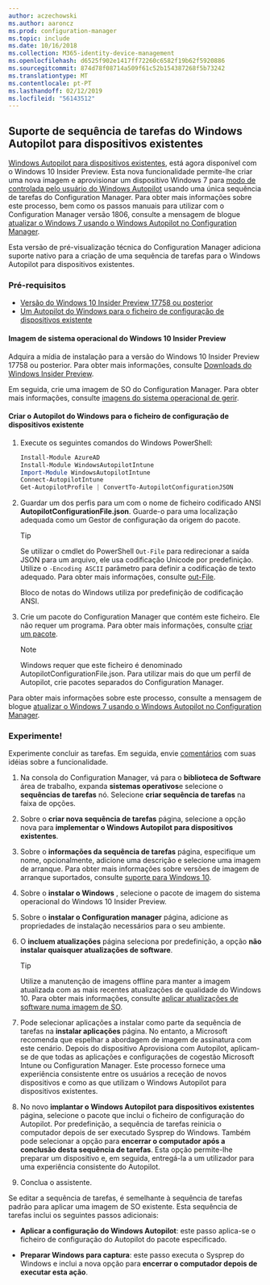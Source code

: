 ```yaml
---
author: aczechowski
ms.author: aaroncz
ms.prod: configuration-manager
ms.topic: include
ms.date: 10/16/2018
ms.collection: M365-identity-device-management
ms.openlocfilehash: d6525f902e1417ff72260c6582f19b62f5920886
ms.sourcegitcommit: 874d78f08714a509f61c52b154387268f5b73242
ms.translationtype: MT
ms.contentlocale: pt-PT
ms.lasthandoff: 02/12/2019
ms.locfileid: "56143512"
---
```

## <a name="bkmk_autopilot"></a> Suporte de sequência de tarefas do Windows Autopilot para dispositivos existentes
<!--1358333-->

[Windows Autopilot para dispositivos existentes](https://techcommunity.microsoft.com/t5/Windows-IT-Pro-Blog/New-Windows-Autopilot-capabilities-and-expanded-partner-support/ba-p/260430), está agora disponível com o Windows 10 Insider Preview. Esta nova funcionalidade permite-lhe criar uma nova imagem e aprovisionar um dispositivo Windows 7 para [modo de controlada pelo usuário do Windows Autopilot](https://docs.microsoft.com/windows/deployment/windows-autopilot/user-driven) usando uma única sequência de tarefas do Configuration Manager. Para obter mais informações sobre este processo, bem como os passos manuais para utilizar com o Configuration Manager versão 1806, consulte a mensagem de blogue [atualizar o Windows 7 usando o Windows Autopilot no Configuration Manager](https://techcommunity.microsoft.com/t5/Windows-IT-Pro-Blog/Upgrade-Windows-7-using-Windows-Autopilot-in-Configuration/ba-p/267747). 

Esta versão de pré-visualização técnica do Configuration Manager adiciona suporte nativo para a criação de uma sequência de tarefas para o Windows Autopilot para dispositivos existentes. 


### <a name="prerequisites"></a>Pré-requisitos

- [Versão do Windows 10 Insider Preview 17758 ou posterior](#bkmk_autopilot-image)  
- [Um Autopilot do Windows para o ficheiro de configuração de dispositivos existente](#bkmk_autopilot-json)  

#### <a name="bkmk_autopilot-image"></a> Imagem de sistema operacional do Windows 10 Insider Preview
Adquira a mídia de instalação para a versão do Windows 10 Insider Preview 17758 ou posterior. Para obter mais informações, consulte [Downloads do Windows Insider Preview](https://www.microsoft.com/software-download/windowsinsiderpreviewadvanced).  

Em seguida, crie uma imagem de SO do Configuration Manager. Para obter mais informações, consulte [imagens do sistema operacional de gerir](/sccm/osd/get-started/manage-operating-system-images).

#### <a name="bkmk_autopilot-json"></a> Criar o Autopilot do Windows para o ficheiro de configuração de dispositivos existente
1. Execute os seguintes comandos do Windows PowerShell:  

    ``` PowerShell  
    Install-Module AzureAD
    Install-Module WindowsAutopilotIntune 
    Import-Module WindowsAutopilotIntune 
    Connect-AutopilotIntune 
    Get-AutopilotProfile | ConvertTo-AutopilotConfigurationJSON 
    ```  

2. Guardar um dos perfis para um com o nome de ficheiro codificado ANSI **AutopilotConfigurationFile.json**. Guarde-o para uma localização adequada como um Gestor de configuração da origem do pacote.  

    > [!Tip]  
    > Se utilizar o cmdlet do PowerShell `Out-File` para redirecionar a saída JSON para um arquivo, ele usa codificação Unicode por predefinição. Utilize o `-Encoding ASCII` parâmetro para definir a codificação de texto adequado. Para obter mais informações, consulte [out-File](https://docs.microsoft.com/powershell/module/microsoft.powershell.utility/out-file?view=powershell-6#optional-parameters).  
    > 
    > Bloco de notas do Windows utiliza por predefinição de codificação ANSI.  

3. Crie um pacote do Configuration Manager que contém este ficheiro. Ele não requer um programa. Para obter mais informações, consulte [criar um pacote](/sccm/apps/deploy-use/packages-and-programs#create-a-package-and-program).  

    > [!NOTE]  
    > Windows requer que este ficheiro é denominado AutopilotConfigurationFile.json. Para utilizar mais do que um perfil de Autopilot, crie pacotes separados do Configuration Manager.  

Para obter mais informações sobre este processo, consulte a mensagem de blogue [atualizar o Windows 7 usando o Windows Autopilot no Configuration Manager](https://techcommunity.microsoft.com/t5/Windows-IT-Pro-Blog/Upgrade-Windows-7-using-Windows-Autopilot-in-Configuration/ba-p/267747).


### <a name="try-it-out"></a>Experimente!

Experimente concluir as tarefas. Em seguida, envie [comentários](/sccm/core/understand/find-help#product-feedback) com suas idéias sobre a funcionalidade.

1. Na consola do Configuration Manager, vá para o **biblioteca de Software** área de trabalho, expanda **sistemas operativos**e selecione o **sequências de tarefas** nó. Selecione **criar sequência de tarefas** na faixa de opções.  

2. Sobre o **criar nova sequência de tarefas** página, selecione a opção nova para **implementar o Windows Autopilot para dispositivos existentes**.  

3. Sobre o **informações da sequência de tarefas** página, especifique um nome, opcionalmente, adicione uma descrição e selecione uma imagem de arranque. Para obter mais informações sobre versões de imagem de arranque suportados, consulte [suporte para Windows 10](/sccm/core/plan-design/configs/support-for-windows-10#windows-10-adk).  

4. Sobre o **instalar o Windows** , selecione o pacote de imagem do sistema operacional do Windows 10 Insider Preview.  

5. Sobre o **instalar o Configuration manager** página, adicione as propriedades de instalação necessários para o seu ambiente.  

6. O **incluem atualizações** página seleciona por predefinição, a opção **não instalar quaisquer atualizações de software**.  

    > [!Tip]  
    > Utilize a manutenção de imagens offline para manter a imagem atualizada com as mais recentes atualizações de qualidade do Windows 10. Para obter mais informações, consulte [aplicar atualizações de software numa imagem de SO](/sccm/osd/get-started/manage-operating-system-images#BKMK_OSImagesApplyUpdates).  

7. Pode selecionar aplicações a instalar como parte da sequência de tarefas na **instalar aplicações** página. No entanto, a Microsoft recomenda que espelhar a abordagem de imagem de assinatura com este cenário. Depois do dispositivo Aprovisiona com Autopilot, aplicam-se de que todas as aplicações e configurações de cogestão Microsoft Intune ou Configuration Manager. Este processo fornece uma experiência consistente entre os usuários a receção de novos dispositivos e como as que utilizam o Windows Autopilot para dispositivos existentes.  

8. No novo **implantar o Windows Autopilot para dispositivos existentes** página, selecione o pacote que inclui o ficheiro de configuração do Autopilot. Por predefinição, a sequência de tarefas reinicia o computador depois de ser executado Sysprep do Windows. Também pode selecionar a opção para **encerrar o computador após a conclusão desta sequência de tarefas**. Esta opção permite-lhe preparar um dispositivo e, em seguida, entregá-la a um utilizador para uma experiência consistente do Autopilot.  

9. Conclua o assistente.  

Se editar a sequência de tarefas, é semelhante à sequência de tarefas padrão para aplicar uma imagem de SO existente. Esta sequência de tarefas inclui os seguintes passos adicionais:  

- **Aplicar a configuração do Windows Autopilot**: este passo aplica-se o ficheiro de configuração do Autopilot do pacote especificado.  

- **Preparar Windows para captura**: este passo executa o Sysprep do Windows e inclui a nova opção para **encerrar o computador depois de executar esta ação**.  


